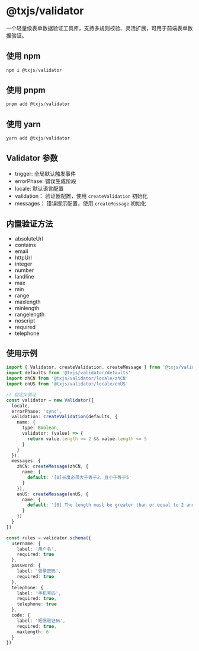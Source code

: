 # @txjs/validator

一个轻量级表单数据验证工具库，支持多规则校验、灵活扩展，可用于前端表单数据验证。

## 使用 npm

```javascript
npm i @txjs/validator
```

## 使用 pnpm

```javascript
pnpm add @txjs/validator
```

## 使用 yarn

```javascript
yarn add @txjs/validator
```

## Validator 参数

- trigger: 全局默认触发事件
- errorPhase: 错误生成阶段
- locale: 默认语言配置
- validation： 验证器配置，使用 `createValidation` 初始化
- messages： 错误提示配置，使用 `createMessage` 初始化

## 内置验证方法

- absoluteUrl
- contains
- email
- httpUrl
- integer
- number
- landline
- max
- min
- range
- maxlength
- minlength
- rangelength
- noscript
- required
- telephone

## 使用示例

```ts
import { Validator, createValidation, createMessage } from '@txjs/validator'
import defaults from '@txjs/validator/defaults'
import zhCN from '@txjs/validator/locale/zhCN'
import enUS from '@txjs/validator/locale/enUS'

// 自定义验证
const validator = new Validator({
  locale,
  errorPhase: 'sync',
  validation: createValidation(defaults, {
    name: {
      type: Boolean,
      validator: (value) => {
        return value.length >= 2 && value.length <= 5
      }
    }
  }),
  messages: {
    zhCN: createMessage(zhCN, {
      name: {
        default: '[0]长度必须大于等于2，且小于等于5'
      }
    }),
    enUS: createMessage(enUS, {
      name: {
        default: '[0] The length must be greater than or equal to 2 and less than or equal to 5'
      }
    })
  }
})

const rules = validator.schema({
  username: {
    label: '用户名',
    required: true
  },
  password: {
    label: '登录密码',
    required: true
  },
  telephone: {
    label: '手机号码',
    required: true,
    telephone: true
  },
  code: {
    label: '短信验证码',
    required: true,
    maxlength: 6
  }
})
```
